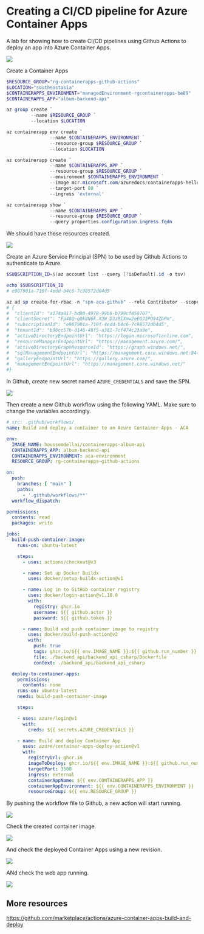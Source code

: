 # Creating a CI/CD pipeline for Azure Container Apps

A lab for showing how to create CI/CD pipelines using Github Actions to deploy an app into Azure Container Apps.

![](images/architecture.png)

Create a Container Apps

```powershell
$RESOURCE_GROUP="rg-containerapps-github-actions"
$LOCATION="southeastasia"
$CONTAINERAPPS_ENVIRONMENT="managedEnvironment-rgcontainerapps-be89"
$CONTAINERAPPS_APP="album-backend-api"

az group create `
         --name $RESOURCE_GROUP `
         --location $LOCATION

az containerapp env create `
                --name $CONTAINERAPPS_ENVIRONMENT `
                --resource-group $RESOURCE_GROUP `
                --location $LOCATION

az containerapp create `
                --name $CONTAINERAPPS_APP `
                --resource-group $RESOURCE_GROUP `
                --environment $CONTAINERAPPS_ENVIRONMENT `
                --image mcr.microsoft.com/azuredocs/containerapps-helloworld:latest `
                --target-port 80 `
                --ingress 'external'

az containerapp show `
                --name $CONTAINERAPPS_APP `
                --resource-group $RESOURCE_GROUP `
                --query properties.configuration.ingress.fqdn
```

We should have these resources created.

![](images/resources.png)

Create an Azure Service Principal (SPN) to be used by Github Actions to authenticate to Azure.

```powershell
$SUBSCRIPTION_ID=$(az account list --query [?isDefault].id -o tsv)

echo $SUBSCRIPTION_ID
# e987901a-710f-4edd-b4c6-7c98572d04d5

az ad sp create-for-rbac -n "spn-aca-github" --role Contributor --scope /subscriptions/$SUBSCRIPTION_ID --sdk-auth
# {
#  "clientId": "a174a817-bd80-4978-99b6-b799cf450707",
#  "clientSecret": "Fp48Q~qOk8N6k.X3W_D3zRlXmw2eEO3IPO94ZbPm",
#  "subscriptionId": "e987901a-710f-4edd-b4c6-7c98572d04d5",
#  "tenantId": "b96cc57b-d146-48f5-a381-7cf474c23a9e",
#  "activeDirectoryEndpointUrl": "https://login.microsoftonline.com",
#  "resourceManagerEndpointUrl": "https://management.azure.com/",
#  "activeDirectoryGraphResourceId": "https://graph.windows.net/",
#  "sqlManagementEndpointUrl": "https://management.core.windows.net:8443/",
#  "galleryEndpointUrl": "https://gallery.azure.com/",
#  "managementEndpointUrl": "https://management.core.windows.net/"
#}

```

In Github, create new secret named `AZURE_CREDENTIALS` and save the SPN.

![](images/gh-secret-az-creds.png)

Then create a new Github workflow using the following YAML. Make sure to change the variables accordingly.

```yaml
# src: .github/workflows/
name: Build and deploy a container to an Azure Container Apps - ACA

env:
  IMAGE_NAME: houssemdellai/containerapps-album-api
  CONTAINERAPPS_APP: album-backend-api
  CONTAINERAPPS_ENVIRONMENT: aca-environment
  RESOURCE_GROUP: rg-containerapps-github-actions

on:
  push:
    branches: [ "main" ]
    paths:
      - '.github/workflows/**'
  workflow_dispatch:

permissions:
  contents: read
  packages: write

jobs:
  build-push-container-image:
    runs-on: ubuntu-latest

    steps:
      - uses: actions/checkout@v3

      - name: Set up Docker Buildx
        uses: docker/setup-buildx-action@v1

      - name: Log in to GitHub container registry
        uses: docker/login-action@v1.10.0
        with:
          registry: ghcr.io
          username: ${{ github.actor }}
          password: ${{ github.token }}

      - name: Build and push container image to registry
        uses: docker/build-push-action@v2
        with:
          push: true
          tags: ghcr.io/${{ env.IMAGE_NAME }}:${{ github.run_number }}
          file: ./backend_api/backend_api_csharp/Dockerfile
          context: ./backend_api/backend_api_csharp

  deploy-to-container-apps:
    permissions:
      contents: none
    runs-on: ubuntu-latest
    needs: build-push-container-image

    steps:

    - uses: azure/login@v1
      with:
        creds: ${{ secrets.AZURE_CREDENTIALS }}

    - name: Build and deploy Container App
      uses: azure/container-apps-deploy-action@v1
      with:
        registryUrl: ghcr.io
        imageToDeploy: ghcr.io/${{ env.IMAGE_NAME }}:${{ github.run_number }}
        targetPort: 3500
        ingress: external
        containerAppName: ${{ env.CONTAINERAPPS_APP }}
        containerAppEnvironment: ${{ env.CONTAINERAPPS_ENVIRONMENT }}
        resourceGroup: ${{ env.RESOURCE_GROUP }}
```

By pushing the workflow file to Github, a new action will start running.

![](images/github-actions-run.png)

Check the created container image.

![](images/ghcr-image.png)

And check the deployed Container Apps using a new revision.

![](images/aca-revision.png)

ANd check the web app running.

![](images/webapp.png)

## More resources

https://github.com/marketplace/actions/azure-container-apps-build-and-deploy
